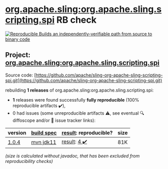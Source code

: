 [org.apache.sling:org.apache.sling.scripting.spi](https://central.sonatype.com/artifact/org.apache.sling/org.apache.sling.scripting.spi/versions) RB check
=======

[![Reproducible Builds](https://reproducible-builds.org/images/logos/rb.svg) an independently-verifiable path from source to binary code](https://reproducible-builds.org/)

## Project: [org.apache.sling:org.apache.sling.scripting.spi](https://central.sonatype.com/artifact/org.apache.sling/org.apache.sling.scripting.spi/versions)

Source code: [https://github.com/apache/sling-org-apache-sling-scripting-spi.git](https://github.com/apache/sling-org-apache-sling-scripting-spi.git)

rebuilding **1 releases** of org.apache.sling:org.apache.sling.scripting.spi:
- **1** releases were found successfully **fully reproducible** (100% reproducible artifacts :heavy_check_mark:),
- 0 had issues (some unreproducible artifacts :warning:, see eventual :mag: diffoscope and/or :memo: issue tracker links):

| version | [build spec](/BUILDSPEC.md) | [result](https://reproducible-builds.org/docs/jvm/): reproducible? | size |
| -- | --------- | ------ | -- |
| [1.0.4](https://search.maven.org/artifact/org.apache.sling/org.apache.sling.scripting.spi/1.0.4/pom) | [mvn jdk11](org.apache.sling.scripting.spi-1.0.4.buildspec) | [result](org.apache.sling.scripting.spi-1.0.4.buildinfo): [4 :heavy_check_mark: ](org.apache.sling.scripting.spi-1.0.4.buildcompare) | 81K |

<i>(size is calculated without javadoc, that has been excluded from reproducibility checks)</i>
